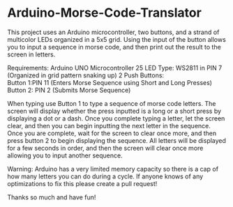 # Arduino-Morse-Code-Translator

This project uses an Arduino microcontroller, two buttons, and a strand of multicolor LEDs organized in a 5x5 grid.  Using the input
of the button allows you to input a sequence in morse code, and then print out the result to the screen in letters.

Requirements:
  Arduino UNO Microcontroller
  25 LED Type: WS2811 in PIN 7 (Organized in grid pattern snaking up)
  2 Push Buttons:  
    Button 1:PIN 11 (Enters Morse Sequence using Short and Long Presses)
    Button 2: PIN 2 (Submits Morse Sequence)

When typing use Button 1 to type a sequence of morse code letters. The screen will display whether the press inputted is a long or a short
press by displaying a dot or a dash. Once you complete typing a letter, let the screen clear, and then you can begin inputting the next letter
in the sequence. Once you are complete, wait for the screen to clear once more, and then press button 2 to begin displaying the sequence. All
letters will be displayed for a few seconds in order, and then the screen will clear once more allowing you to input another sequence.

Warning:
Arduino has a very limited memory capacity so there is a cap of how many letters you can do during a cycle. If anyone knows of any optimizations
to fix this please create a pull request! 

Thanks so much and have fun!
